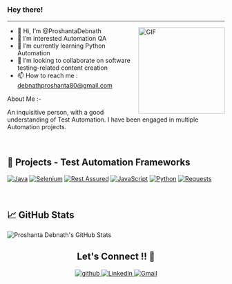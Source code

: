 
### Hey there! 

<hr>

<img align="right" alt="GIF" height="200px" src="https://miro.medium.com/max/1360/0*7Q3yvSIv_t0ioJ-Z.gif" />

- 👋 Hi, I’m @ProshantaDebnath
- 👀 I’m interested Automation QA
- 🌱 I’m currently learning Python Automation
- 👯 I’m looking to collaborate on software testing-related content creation<br>
- 📫 How to reach me : debnathproshanta80@gmail.com

About Me :-

An inquisitive person, with a good understanding of Test Automation. I have been engaged in multiple Automation projects.

<br>

## 🔭  Projects - Test Automation Frameworks

[![Java](https://img.shields.io/badge/Java-007396?style=for-the-badge&logo=java&logoColor=white)](https://github.com/stars/rajatt95/lists/programming-language-java)
[![Selenium](https://img.shields.io/badge/Selenium-43B02A?style=for-the-badge&logo=selenium&logoColor=white)](https://github.com/stars/rajatt95/lists/selenium-automation-frameworks)
[![Rest Assured](https://img.shields.io/badge/Rest%20Assured-5B47A5?style=for-the-badge&logo=rest-assured&logoColor=white)](https://github.com/stars/rajatt95/lists/restassured-automation-framework)
[![JavaScript](https://img.shields.io/badge/JavaScript-F7DF1E?style=for-the-badge&logo=javascript&logoColor=black)](https://github.com/stars/rajatt95/lists/programming-language-javascript)
[![Python](https://img.shields.io/badge/Python-3776AB?style=for-the-badge&logo=python&logoColor=white)](https://github.com/stars/rajatt95/lists/programming-language-python)
[![Requests](https://img.shields.io/badge/Requests-2CA5E0?style=for-the-badge&logo=python&logoColor=white)](https://github.com/stars/rajatt95/lists/requests-automation-framework)
<!-- [![Cypress](https://img.shields.io/badge/Cypress-17202C?style=for-the-badge&logo=cypress&logoColor=white)](https://github.com/stars/rajatt95/lists/cypress-automation-frameworks)
[![Playwright](https://img.shields.io/badge/Playwright-34495E?style=for-the-badge&logo=playwright&logoColor=white)](https://github.com/stars/rajatt95/lists/playwright-automation-frameworks)-->
<br>

## 📈 GitHub Stats

![Proshanta Debnath's GitHub Stats](https://github-readme-stats.vercel.app/api?username=rajatt95&show_icons=true&theme=radical)
 
<h2 align="center">Let's Connect !! 🤝</h2> 

<p align="center">
<a href="https://github.com/ProshantaDebnath" target="_blank">
<img src=https://img.shields.io/badge/github-%2324292e.svg?&style=for-the-badge&logo=github&logoColor=white alt=github style="margin-bottom: 5px;" />
</a>
<a href="https://www.linkedin.com/in/proshantadebnath/" target="_blank">
<img alt="LinkedIn" src="https://img.shields.io/badge/linkedin%20-%230077B5.svg?&style=for-the-badge&logo=linkedin&logoColor=white"/>
</a>
<a href="mailto:debnathproshanta80@gmail.com">
<img alt="Gmail" src="https://img.shields.io/badge/Gmail-D14836?style=for-the-badge&logo=gmail&logoColor=white" />
</a>
</p> 
<br>

